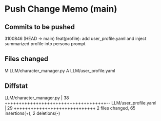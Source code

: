 # Push Change Memo (main)

## Commits to be pushed
3100846 (HEAD -> main) feat(profile): add user_profile.yaml and inject summarized profile into persona prompt

## Files changed
M	LLM/character_manager.py
A	LLM/user_profile.yaml

## Diffstat
 LLM/character_manager.py | 38 ++++++++++++++++++++++++++++++++++++--
 LLM/user_profile.yaml    | 29 +++++++++++++++++++++++++++++
 2 files changed, 65 insertions(+), 2 deletions(-)
